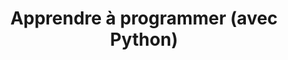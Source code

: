 ---
audience: Toute personne devant apprendre à programmer.
category: Python
duration: 3j  -  21h00
id: IPY
objectives:
- Structurer des programmes selon un algorithme
- Maîtriser les éléments de lexique et de syntaxe d'un langage pour écrire un programme
- Exécuter un programme
- Déboguer et tester un programme
prerequisites: Aucune connaissance particulière.
price: 850.0
program:
  parts:
  - items:
    - Qu'est-ce qu'un programme ?
    - Qu'est-ce qu'un langage ? Les différents paradigmes.
    - Qu'est-ce qu'un algorithme ? Le pseudo-langage.
    - Les compilateurs. Les exécutables.
    num: 1
    title: Un programme
  - items:
    - 'Ecriture d''un programme : syntaxe et instructions.'
    - Compilation et exécution du programme.
    - Qu'est-ce qu'une librairie ? Son rôle, son usage.
    num: 2
    title: Genèse d'un premier programme
  - items:
    - Convention de nommage. Convention syntaxique.
    - Utilisation des commentaires. Pourquoi commenter les développements ?
    - 'Améliorer la lisibilité des programmes : indentation du code, découpage du
      code...'
    num: 3
    title: Règles de programmation
  - items:
    - Qu'est-ce qu'une variable ?
    - 'Les types primitifs : entiers, chaînes de caractères, nombres réels, autres.'
    - Déclaration, définition et initialisation d'une variable. Les constantes.
    - Saisie, affichage, affectation, conversion de type.
    - Organiser ses données sous forme de tableaux.
    num: 4
    practice: Manipulation des variables.
    title: Les variables
  - items:
    - Les différents opérateurs (addition, égalité...).
    - Combinaison d'opérateurs.
    - Expression booléenne.
    num: 5
    title: Opérateurs et expressions
  - items:
    - Les sélections alternatives (si, si-alors-sinon...).
    - Les blocs d'instructions (notion de Début... Fin).
    - Les boucles itératives (tant-que-répéter, répéter-jusqu'à, pour-de-à).
    - Imbrication des instructions.
    num: 6
    title: Les structures de contrôle
  - items:
    - 'Définitions : procédure, fonction. Intérêt.'
    - Le passage de paramètres.
    - Le code retour d'une fonction. Appel de fonctions.
    num: 7
    title: Les procédures et les fonctions
  - items:
    - Savoir interpréter les différents messages d'erreur.
    - 'Utiliser un débogueur : exécution d''un programme pas à pas, points d''arrêt,
      inspecter les variables.'
    - Tests unitaires.
    num: 8
    practice: Utilisation d'un débogueur pour contrôler l'exécution des programmes.
    title: Maintenance, débogage et test des programmes
short: Ce cours vous initiera aux bases de la programmation et de l'algorithmique.
  Vous mettrez en œuvre les étapes clefs de la construction d'un programme informatique.
  Vous découvrirez les éléments de syntaxe, l'organisation du code et les tests. Le
  langage Python sera utilisé pour les exemples et les travaux pratiques.
title: Apprendre à programmer (avec Python)

---